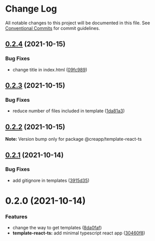 # Change Log

All notable changes to this project will be documented in this file.
See [Conventional Commits](https://conventionalcommits.org) for commit guidelines.

## [0.2.4](https://github.com/thomasthiebaud/creapp/compare/@creapp/template-react-ts@0.2.3...@creapp/template-react-ts@0.2.4) (2021-10-15)


### Bug Fixes

* change title in index.html ([09fc989](https://github.com/thomasthiebaud/creapp/commit/09fc98989b227ab1e06413f3ebd6507f940b14cc))





## [0.2.3](https://github.com/thomasthiebaud/creapp/compare/@creapp/template-react-ts@0.2.2...@creapp/template-react-ts@0.2.3) (2021-10-15)


### Bug Fixes

* reduce number of files included in template ([1da81a3](https://github.com/thomasthiebaud/creapp/commit/1da81a3d422f83b7791a44244639946b96f8ecb0))





## [0.2.2](https://github.com/thomasthiebaud/creapp/compare/@creapp/template-react-ts@0.2.1...@creapp/template-react-ts@0.2.2) (2021-10-15)

**Note:** Version bump only for package @creapp/template-react-ts





## [0.2.1](https://github.com/thomasthiebaud/creapp/compare/@creapp/template-react-ts@0.2.0...@creapp/template-react-ts@0.2.1) (2021-10-14)


### Bug Fixes

* add gitignore in templates ([3915d35](https://github.com/thomasthiebaud/creapp/commit/3915d35e6e829e9b6b584b5e96b912280e2b755b))





# 0.2.0 (2021-10-14)


### Features

* change the way to get templates ([8da0faf](https://github.com/thomasthiebaud/creapp/commit/8da0faf785133c4bd9e9b30360d05661fe9c5e5c))
* **template-react-ts:** add minimal typescript react app ([30460f8](https://github.com/thomasthiebaud/creapp/commit/30460f83a10f54d73de792dfc191e6a38c38dfe9))
